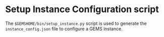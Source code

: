# Setup Instance Configuration script

The `$GEMSHOME/bin/setup_instance.py` script is used to generate the `instance_config.json` file to configure a GEMS instance.

